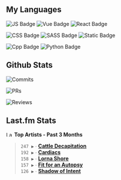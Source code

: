 ## My Languages

![JS Badge](https://img.shields.io/badge/Javascript-%2321262d?style=for-the-badge&logo=javascript&logoColor=%23F7DF1E)
![Vue Badge](https://img.shields.io/badge/Vue-%2321262d?style=for-the-badge&logo=vuedotjs&logoColor=%234FC08D)
![React Badge](https://img.shields.io/badge/React-%2321262d?style=for-the-badge&logo=react&logoColor=%2361DAFB)

![CSS Badge](https://img.shields.io/badge/CSS-%2321262d?style=for-the-badge&logo=css3&logoColor=%231572B6)
![SASS Badge](https://img.shields.io/badge/SASS-%2321262d?style=for-the-badge&logo=sass&logoColor=%23CC6699)
![Static Badge](https://img.shields.io/badge/Tailwind-%2321262d?style=for-the-badge&logo=tailwindcss&logoColor=%2306B6D4)

![Cpp Badge](https://img.shields.io/badge/C%2B%2B-%2321262d?style=for-the-badge&logo=cplusplus&logoColor=%2300599C)
![Python Badge](https://img.shields.io/badge/Python-%2321262d?style=for-the-badge&logo=python&logoColor=%233776AB)

## Github Stats

![Commits](https://img.shields.io/badge/commits%20pushed-%2321262d?style=for-the-badge&label=455&labelColor=87c4f2)

![PRs](https://img.shields.io/badge/pull%20requests%20submitted-%2321262d?style=for-the-badge&label=105&labelColor=fcabd8)

![Reviews](https://img.shields.io/badge/pull%20requests%20reviewed-%2321262d?style=for-the-badge&label=78&labelColor=ffe799)

## Last.fm Stats
<!--START_LASTFM_ARTISTS:{"period": "3month", "rows": 5}-->
<a href="https://last.fm" target="_blank"><img src="https://user-images.githubusercontent.com/17434202/215290617-e793598d-d7c9-428f-9975-156db1ba89cc.svg" alt="Last.fm Logo" width="18" height="13"/></a> **Top Artists - Past 3 Months**

> `247 ▶️` ∙ **[Cattle Decapitation](https://www.last.fm/music/Cattle+Decapitation)**<br/>
> `192 ▶️` ∙ **[Cardiacs](https://www.last.fm/music/Cardiacs)**<br/>
> `158 ▶️` ∙ **[Lorna Shore](https://www.last.fm/music/Lorna+Shore)**<br/>
> `157 ▶️` ∙ **[Fit for an Autopsy](https://www.last.fm/music/Fit+for+an+Autopsy)**<br/>
> `126 ▶️` ∙ **[Shadow of Intent](https://www.last.fm/music/Shadow+of+Intent)**<br/>
<!--END_LASTFM_ARTISTS-->
